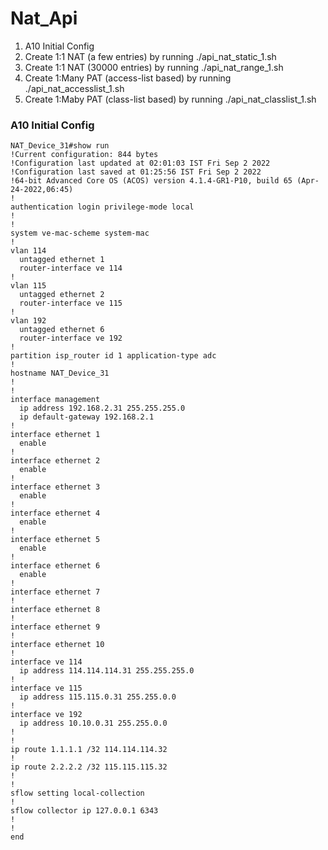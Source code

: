 # Nat_Api
1. A10 Initial Config
2. Create 1:1 NAT (a few entries) by running ./api_nat_static_1.sh
3. Create 1:1 NAT (30000 entries) by running ./api_nat_range_1.sh
4. Create 1:Many PAT (access-list based) by running ./api_nat_accesslist_1.sh
5. Create 1:Maby PAT (class-list based) by running ./api_nat_classlist_1.sh

### A10 Initial Config
```
NAT_Device_31#show run
!Current configuration: 844 bytes
!Configuration last updated at 02:01:03 IST Fri Sep 2 2022
!Configuration last saved at 01:25:56 IST Fri Sep 2 2022
!64-bit Advanced Core OS (ACOS) version 4.1.4-GR1-P10, build 65 (Apr-24-2022,06:45)
!
authentication login privilege-mode local
!
!
system ve-mac-scheme system-mac
!
vlan 114
  untagged ethernet 1
  router-interface ve 114
!
vlan 115
  untagged ethernet 2
  router-interface ve 115
!
vlan 192
  untagged ethernet 6
  router-interface ve 192
!
partition isp_router id 1 application-type adc
!
hostname NAT_Device_31
!
!
interface management
  ip address 192.168.2.31 255.255.255.0
  ip default-gateway 192.168.2.1
!
interface ethernet 1
  enable
!
interface ethernet 2
  enable
!
interface ethernet 3
  enable
!
interface ethernet 4
  enable
!
interface ethernet 5
  enable
!
interface ethernet 6
  enable
!
interface ethernet 7
!
interface ethernet 8
!
interface ethernet 9
!
interface ethernet 10
!
interface ve 114
  ip address 114.114.114.31 255.255.255.0
!
interface ve 115
  ip address 115.115.0.31 255.255.0.0
!
interface ve 192
  ip address 10.10.0.31 255.255.0.0
!
!
ip route 1.1.1.1 /32 114.114.114.32
!
ip route 2.2.2.2 /32 115.115.115.32
!
!
sflow setting local-collection
!
sflow collector ip 127.0.0.1 6343
!
!
end
```

